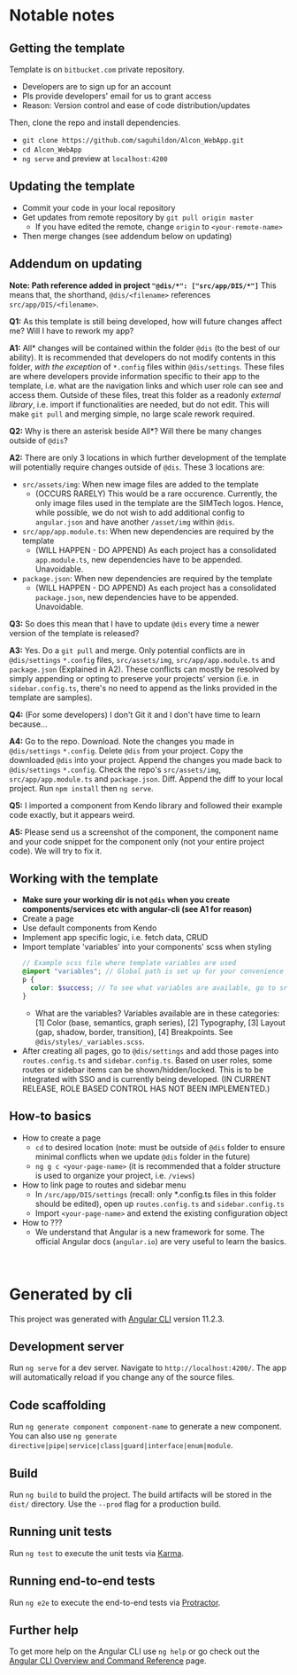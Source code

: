 # Notable notes

## Getting the template
Template is on `bitbucket.com` private repository.
- Developers are to sign up for an account
- Pls provide developers' email for us to grant access
- Reason: Version control and ease of code distribution/updates

Then, clone the repo and install dependencies.
- `git clone https://github.com/saguhildon/Alcon_WebApp.git`
- `cd Alcon_WebApp`
- `ng serve` and preview at `localhost:4200`

## Updating the template
- Commit your code in your local repository
- Get updates from remote repository by `git pull origin master`
  - If you have edited the remote, change `origin` to `<your-remote-name>`
- Then merge changes (see addendum below on updating)

## Addendum on updating
**Note: Path reference added in project `"@dis/*": ["src/app/DIS/*"]`**
This means that, the shorthand, `@dis/<filename>` references `src/app/DIS/<filename>`.

**Q1:** As this template is still being developed, how will future changes affect me? Will I have to rework my app?

**A1:** All* changes will be contained within the folder `@dis` (to the best of our ability). It is recommended that developers do not modify contents in this folder, _with the exception_ of `*.config` files within `@dis/settings`. These files are where developers provide information specific to their app to the template, i.e. what are the navigation links and which user role can see and access them. Outside of these files, treat this folder as a readonly _external library_, i.e. import if functionalities are needed, but do not edit. This will make `git pull` and merging simple, no large scale rework required.

**Q2:** Why is there an asterisk beside All*? Will there be many changes outside of `@dis`?

**A2:** There are only 3 locations in which further development of the template will potentially require changes outside of `@dis`. These 3 locations are:
- `src/assets/img`: When new image files are added to the template
  - (OCCURS RARELY) This would be a rare occurence. Currently, the only image files used in the template are the SIMTech logos. Hence, while possible, we do not wish to add additional config to `angular.json` and have another `/asset/img` within `@dis`.
- `src/app/app.module.ts`: When new dependencies are required by the template
  - (WILL HAPPEN - DO APPEND) As each project has a consolidated `app.module.ts`, new dependencies have to be appended. Unavoidable.
- `package.json`: When new dependencies are required by the template
  - (WILL HAPPEN - DO APPEND) As each project has a consolidated `package.json`, new dependencies have to be appended. Unavoidable.

**Q3:** So does this mean that I have to update `@dis` every time a newer version of the template is released?

**A3:** Yes. Do a `git pull` and merge. Only potential conflicts are in `@dis/settings` `*.config` files, `src/assets/img`, `src/app/app.module.ts` and `package.json` (Explained in A2). These conflicts can mostly be resolved by simply appending or opting to preserve your projects' version (i.e. in `sidebar.config.ts`, there's no need to append as the links provided in the template are samples).

**Q4:** (For some developers) I don't Git it and I don't have time to learn because...

**A4:** Go to the repo. Download. Note the changes you made in `@dis/settings` `*.config`. Delete `@dis` from your project. Copy the downloaded `@dis` into your project. Append the changes you made back to `@dis/settings` `*.config`. Check the repo's `src/assets/img`,  `src/app/app.module.ts` and `package.json`. Diff. Append the diff to your local project. Run `npm install` then `ng serve`.

**Q5:** I imported a component from Kendo library and followed their example code exactly, but it appears weird.

**A5:** Please send us a screenshot of the component, the component name and your code snippet for the component only (not your entire project code). We will try to fix it.

## Working with the template
- **Make sure your working dir is not `@dis` when you create components/services etc with angular-cli (see A1 for reason)**
- Create a page
- Use default components from Kendo
- Implement app specific logic, i.e. fetch data, CRUD
- Import template 'variables' into your components' scss when styling
  ```scss
  // Example scss file where template variables are used
  @import "variables"; // Global path is set up for your convenience
  p {
    color: $success; // To see what variables are available, go to src/app/DIS/styles/_variables.scss
  }
  ```
    - What are the variables? Variables available are in these categories: [1] Color (base, semantics, graph series), [2] Typography, [3] Layout (gap, shadow, border, transition), [4] Breakpoints. See `@dis/styles/_variables.scss`.
- After creating all pages, go to `@dis/settings` and add those pages into `routes.config.ts` and `sidebar.config.ts`. Based on user roles, some routes or sidebar items can be shown/hidden/locked. This is to be integrated with SSO and is currently being developed. (IN CURRENT RELEASE, ROLE BASED CONTROL HAS NOT BEEN IMPLEMENTED.)

## How-to basics
- How to create a page
  - `cd` to desired location (note: must be outside of `@dis` folder to ensure minimal conflicts when we update `@dis` folder in the future)
  - `ng g c <your-page-name>` (it is recommended that a folder structure is used to organize your project, i.e. `/views`)
- How to link page to routes and sidebar menu
  - In `/src/app/DIS/settings` (recall: only *.config.ts files in this folder should be edited), open up `routes.config.ts` and `sidebar.config.ts`
  - Import `<your-page-name>` and extend the existing configuration object
- How to ???
  - We understand that Angular is a new framework for some. The official Angular docs (`angular.io`) are very useful to learn the basics.

<br>

# Generated by cli

This project was generated with [Angular CLI](https://github.com/angular/angular-cli) version 11.2.3.

## Development server

Run `ng serve` for a dev server. Navigate to `http://localhost:4200/`. The app will automatically reload if you change any of the source files.

## Code scaffolding

Run `ng generate component component-name` to generate a new component. You can also use `ng generate directive|pipe|service|class|guard|interface|enum|module`.

## Build

Run `ng build` to build the project. The build artifacts will be stored in the `dist/` directory. Use the `--prod` flag for a production build.

## Running unit tests

Run `ng test` to execute the unit tests via [Karma](https://karma-runner.github.io).

## Running end-to-end tests

Run `ng e2e` to execute the end-to-end tests via [Protractor](http://www.protractortest.org/).

## Further help

To get more help on the Angular CLI use `ng help` or go check out the [Angular CLI Overview and Command Reference](https://angular.io/cli) page.
